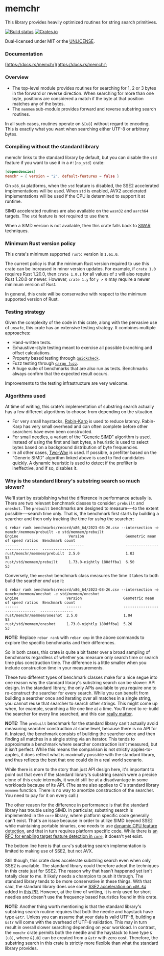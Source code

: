 # memchr

This library provides heavily optimized routines for string search primitives.

[![Build status](https://github.com/BurntSushi/memchr/workflows/ci/badge.svg)](https://github.com/BurntSushi/memchr/actions)
[![Crates.io](https://img.shields.io/crates/v/memchr.svg)](https://crates.io/crates/memchr)

Dual-licensed under MIT or the [UNLICENSE](https://unlicense.org/).

### Documentation

[https://docs.rs/memchr](https://docs.rs/memchr)

### Overview

- The top-level module provides routines for searching for 1, 2 or 3 bytes
  in the forward or reverse direction. When searching for more than one byte,
  positions are considered a match if the byte at that position matches any
  of the bytes.
- The `memmem` sub-module provides forward and reverse substring search
  routines.

In all such cases, routines operate on `&[u8]` without regard to encoding. This
is exactly what you want when searching either UTF-8 or arbitrary bytes.

### Compiling without the standard library

memchr links to the standard library by default, but you can disable the
`std` feature if you want to use it in a `#![no_std]` crate:

```toml
[dependencies]
memchr = { version = "2", default-features = false }
```

On `x86_64` platforms, when the `std` feature is disabled, the SSE2 accelerated
implementations will be used. When `std` is enabled, AVX2 accelerated
implementations will be used if the CPU is determined to support it at runtime.

SIMD accelerated routines are also available on the `wasm32` and `aarch64`
targets. The `std` feature is not required to use them.

When a SIMD version is not available, then this crate falls back to
[SWAR](https://en.wikipedia.org/wiki/SWAR) techniques.

### Minimum Rust version policy

This crate's minimum supported `rustc` version is `1.61.0`.

The current policy is that the minimum Rust version required to use this crate
can be increased in minor version updates. For example, if `crate 1.0` requires
Rust 1.20.0, then `crate 1.0.z` for all values of `z` will also require Rust
1.20.0 or newer. However, `crate 1.y` for `y > 0` may require a newer minimum
version of Rust.

In general, this crate will be conservative with respect to the minimum
supported version of Rust.

### Testing strategy

Given the complexity of the code in this crate, along with the pervasive use
of `unsafe`, this crate has an extensive testing strategy. It combines multiple
approaches:

- Hand-written tests.
- Exhaustive-style testing meant to exercise all possible branching and offset
  calculations.
- Property based testing through [`quickcheck`](https://github.com/BurntSushi/quickcheck).
- Fuzz testing through [`cargo fuzz`](https://github.com/rust-fuzz/cargo-fuzz).
- A huge suite of benchmarks that are also run as tests. Benchmarks always
  confirm that the expected result occurs.

Improvements to the testing infrastructure are very welcome.

### Algorithms used

At time of writing, this crate's implementation of substring search actually
has a few different algorithms to choose from depending on the situation.

- For very small haystacks,
  [Rabin-Karp](https://en.wikipedia.org/wiki/Rabin%E2%80%93Karp_algorithm)
  is used to reduce latency. Rabin-Karp has very small overhead and can often
  complete before other searchers have even been constructed.
- For small needles, a variant of the
  ["Generic SIMD"](http://0x80.pl/articles/simd-strfind.html#algorithm-1-generic-simd)
  algorithm is used. Instead of using the first and last bytes, a heuristic is
  used to select bytes based on a background distribution of byte frequencies.
- In all other cases,
  [Two-Way](https://en.wikipedia.org/wiki/Two-way_string-matching_algorithm)
  is used. If possible, a prefilter based on the "Generic SIMD" algorithm
  linked above is used to find candidates quickly. A dynamic heuristic is used
  to detect if the prefilter is ineffective, and if so, disables it.

### Why is the standard library's substring search so much slower?

We'll start by establishing what the difference in performance actually
is. There are two relevant benchmark classes to consider: `prebuilt` and
`oneshot`. The `prebuilt` benchmarks are designed to measure---to the extent
possible---search time only. That is, the benchmark first starts by building a
searcher and then only tracking the time for _using_ the searcher:

```
$ rebar rank benchmarks/record/x86_64/2023-08-26.csv --intersection -e memchr/memmem/prebuilt -e std/memmem/prebuilt
Engine                       Version                   Geometric mean of speed ratios  Benchmark count
------                       -------                   ------------------------------  ---------------
rust/memchr/memmem/prebuilt  2.5.0                     1.03                            53
rust/std/memmem/prebuilt     1.73.0-nightly 180dffba1  6.50                            53
```

Conversely, the `oneshot` benchmark class measures the time it takes to both
build the searcher _and_ use it:

```
$ rebar rank benchmarks/record/x86_64/2023-08-26.csv --intersection -e memchr/memmem/oneshot -e std/memmem/oneshot
Engine                      Version                   Geometric mean of speed ratios  Benchmark count
------                      -------                   ------------------------------  ---------------
rust/memchr/memmem/oneshot  2.5.0                     1.04                            53
rust/std/memmem/oneshot     1.73.0-nightly 180dffba1  5.26                            53
```

**NOTE:** Replace `rebar rank` with `rebar cmp` in the above commands to
explore the specific benchmarks and their differences.

So in both cases, this crate is quite a bit faster over a broad sampling of
benchmarks regardless of whether you measure only search time or search time
plus construction time. The difference is a little smaller when you include
construction time in your measurements.

These two different types of benchmark classes make for a nice segue into
one reason why the standard library's substring search can be slower: API
design. In the standard library, the only APIs available to you require
one to re-construct the searcher for every search. While you can benefit
from building a searcher once and iterating over all matches in a single
string, you cannot reuse that searcher to search other strings. This might
come up when, for example, searching a file one line at a time. You'll need
to re-build the searcher for every line searched, and this can [really
matter][burntsushi-bstr-blog].

**NOTE:** The `prebuilt` benchmark for the standard library can't actually
avoid measuring searcher construction at some level, because there is no API
for it. Instead, the benchmark consists of building the searcher once and then
finding all matches in a single string via an iterator. This tends to
approximate a benchmark where searcher construction isn't measured, but it
isn't perfect. While this means the comparison is not strictly
apples-to-apples, it does reflect what is maximally possible with the standard
library, and thus reflects the best that one could do in a real world scenario.

While there is more to the story than just API design here, it's important to
point out that even if the standard library's substring search were a precise
clone of this crate internally, it would still be at a disadvantage in some
workloads because of its API. (The same also applies to C's standard library
`memmem` function. There is no way to amortize construction of the searcher.
You need to pay for it on every call.)

The other reason for the difference in performance is that
the standard library has trouble using SIMD. In particular, substring search
is implemented in the `core` library, where platform specific code generally
can't exist. That's an issue because in order to utilize SIMD beyond SSE2
while maintaining portable binaries, one needs to use [dynamic CPU feature
detection][dynamic-cpu], and that in turn requires platform specific code.
While there is [an RFC for enabling target feature detection in
`core`][core-feature], it doesn't yet exist.

The bottom line here is that `core`'s substring search implementation is
limited to making use of SSE2, but not AVX.

Still though, this crate does accelerate substring search even when only SSE2
is available. The standard library could therefore adopt the techniques in this
crate just for SSE2. The reason why that hasn't happened yet isn't totally
clear to me. It likely needs a champion to push it through. The standard
library tends to be more conservative in these things. With that said, the
standard library does use some [SSE2 acceleration on `x86-64`][std-sse2] added
in [this PR][std-sse2-pr]. However, at the time of writing, it is only used
for short needles and doesn't use the frequency based heuristics found in this
crate.

**NOTE:** Another thing worth mentioning is that the standard library's
substring search routine requires that both the needle and haystack have type
`&str`. Unless you can assume that your data is valid UTF-8, building a `&str`
will come with the overhead of UTF-8 validation. This may in turn result in
overall slower searching depending on your workload. In contrast, the `memchr`
crate permits both the needle and the haystack to have type `&[u8]`, where
`&[u8]` can be created from a `&str` with zero cost. Therefore, the substring
search in this crate is strictly more flexible than what the standard library
provides.

[burntsushi-bstr-blog]: https://blog.burntsushi.net/bstr/#motivation-based-on-performance
[dynamic-cpu]: https://doc.rust-lang.org/std/arch/index.html#dynamic-cpu-feature-detection
[core-feature]: https://github.com/rust-lang/rfcs/pull/3469
[std-sse2]: https://github.com/rust-lang/rust/blob/bf9229a2e366b4c311f059014a4aa08af16de5d8/library/core/src/str/pattern.rs#L1719-L1857
[std-sse2-pr]: https://github.com/rust-lang/rust/pull/103779
